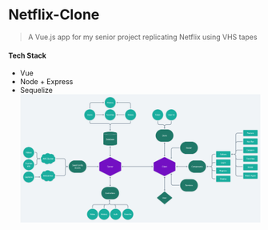 # Netflix-Clone

> A Vue.js app for my senior project replicating Netflix using VHS tapes

#### Tech Stack
* Vue
* Node + Express
* Sequelize
![Project Map](https://github.com/BrenanMarenger/Capstone-Project/blob/main/ProjectMap.png)
